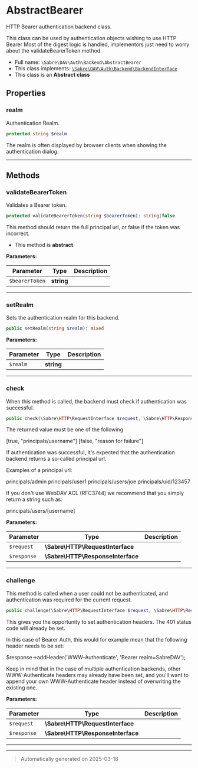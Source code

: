 
# AbstractBearer

HTTP Bearer authentication backend class.

This class can be used by authentication objects wishing to use HTTP Bearer
Most of the digest logic is handled, implementors just need to worry about
the validateBearerToken method.

* Full name: `\Sabre\DAV\Auth\Backend\AbstractBearer`
* This class implements:
[`\Sabre\DAV\Auth\Backend\BackendInterface`](./BackendInterface.md)
* This class is an **Abstract class**



## Properties


### realm

Authentication Realm.

```php
protected string $realm
```

The realm is often displayed by browser clients when showing the
authentication dialog.




***

## Methods


### validateBearerToken

Validates a Bearer token.

```php
protected validateBearerToken(string $bearerToken): string|false
```

This method should return the full principal url, or false if the
token was incorrect.


* This method is **abstract**.



**Parameters:**

| Parameter | Type | Description |
|-----------|------|-------------|
| `$bearerToken` | **string** |  |





***

### setRealm

Sets the authentication realm for this backend.

```php
public setRealm(string $realm): mixed
```








**Parameters:**

| Parameter | Type | Description |
|-----------|------|-------------|
| `$realm` | **string** |  |





***

### check

When this method is called, the backend must check if authentication was
successful.

```php
public check(\Sabre\HTTP\RequestInterface $request, \Sabre\HTTP\ResponseInterface $response): array
```

The returned value must be one of the following

[true, "principals/username"]
[false, "reason for failure"]

If authentication was successful, it's expected that the authentication
backend returns a so-called principal url.

Examples of a principal url:

principals/admin
principals/user1
principals/users/joe
principals/uid/123457

If you don't use WebDAV ACL (RFC3744) we recommend that you simply
return a string such as:

principals/users/[username]






**Parameters:**

| Parameter | Type | Description |
|-----------|------|-------------|
| `$request` | **\Sabre\HTTP\RequestInterface** |  |
| `$response` | **\Sabre\HTTP\ResponseInterface** |  |





***

### challenge

This method is called when a user could not be authenticated, and
authentication was required for the current request.

```php
public challenge(\Sabre\HTTP\RequestInterface $request, \Sabre\HTTP\ResponseInterface $response): mixed
```

This gives you the opportunity to set authentication headers. The 401
status code will already be set.

In this case of Bearer Auth, this would for example mean that the
following header needs to be set:

$response->addHeader('WWW-Authenticate', 'Bearer realm=SabreDAV');

Keep in mind that in the case of multiple authentication backends, other
WWW-Authenticate headers may already have been set, and you'll want to
append your own WWW-Authenticate header instead of overwriting the
existing one.






**Parameters:**

| Parameter | Type | Description |
|-----------|------|-------------|
| `$request` | **\Sabre\HTTP\RequestInterface** |  |
| `$response` | **\Sabre\HTTP\ResponseInterface** |  |





***


***
> Automatically generated on 2025-03-18
